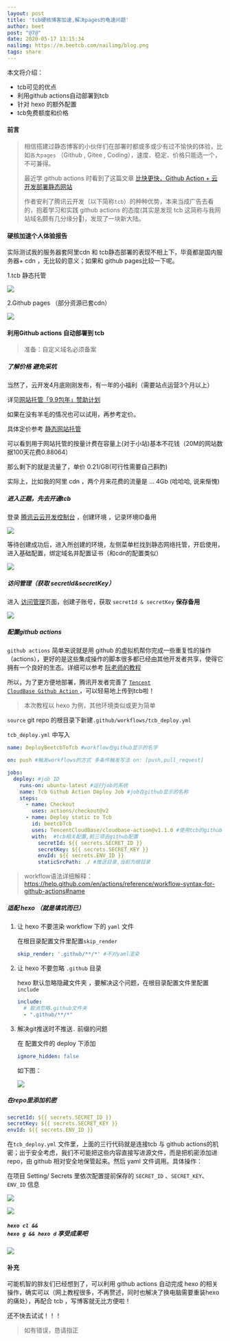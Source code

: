 ```yaml
---
layout: post
title: 'tcb硬核博客加速,解决pages的龟速问题'
author: beet
post: "@7@"
date: 2020-05-17 13:15:34
nailimg: https://m.beetcb.com/nailimg/blog.png
tags: share
---
```


本文将介绍：
- tcb可见的优点
- 利用github actions自动部署到tcb
- 针对 hexo 的额外配置
- tcb免费额度和价格

#### 前言

> 相信搭建过静态博客的小伙伴们在部署时都或多或少有过不愉快的体验，比如<code>各大pages</code> （Github , Gitee , Coding），速度、稳定、价格只能选一个，不可兼得。
>
> 最近学    github actions 时看到了这篇文章 [比快更快，Github Action + 云开发部署静态网站](https://cloud.tencent.com/developer/article/1613125)
>
> 作者安利了腾讯云开发（以下简称<code>tcb</code>）的种种优势，本来当成广告去看的，抱着学习和实践 github actions 的态度(其实是发现 tcb 这简称与我网站域名颇有几分缘分🤤)，发现了一块新大陆。

#### 硬核加速个人体验报告

实际测试我的服务器套阿里cdn 和 tcb静态部署的表现不相上下，毕竟都是国内服务器+ cdn ，无比较的意义；如果和 github pages比较一下呢。

1.tcb 静态托管

![](https://m.beetcb.com/postimg/7/1.png)

2.Github pages （部分资源已套cdn）

![](https://m.beetcb.com/postimg/7/2.png)

#### 利用Github actions 自动部署到 tcb

> 准备：自定义域名必须备案

##### 了解价格 避免采坑

当然了，云开发4月底刚刚发布，有一年的小福利（需要站点运营3个月以上）

详见[网站托管「9.9包年」赞助计划](https://cloud.tencent.com/act/pro/wh99)

如果在没有羊毛的情况也可以试用，再参考定价。

具体定价参考 [静态网站托管](https://cloud.tencent.com/document/product/1210/42854)

可以看到用于网站托管的按量计费在容量上(对于小站)基本不花钱（20M的网站数据100天花费0.88064）

那么剩下的就是流量了，单价 0.21/GB(可行性需要自己斟酌)

实际上，比如我的阿里 cdn ，两个月来花费的流量是 ... 4Gb (哈哈哈, 说来惭愧)

##### 进入正题，先去开通tcb

登录 [腾讯云云开发控制台](https://console.cloud.tencent.com/tcb) ，创建环境 ，记录环境ID备用

![](hhttps://m.beetcb.com/postimg/7/4.png)

等待创建成功后，进入所创建的环境，左侧菜单栏找到静态网络托管，开启使用，进入基础配置，绑定域名并配置证书（和cdn的配置类似）

![](https://m.beetcb.com/postimg/7/5.png)

##### 访问管理（获取 secretId&secretKey）

进入 [访问管理](https://console.cloud.tencent.com/cam/capi)页面，创建子账号，获取 <code>secretId & secretKey</code>  **保存备用**

![](https://m.beetcb.com/postimg/7/6.png)

##### 配置github actions

<code>github actions</code> 简单来说就是用 github 的虚拟机帮你完成一些重复性的操作（actions），更好的是这些集成操作的脚本很多都已经由其他开发者共享，使得它拥有一个良好的生态。详细可以参考 [阮老师的教程](https://www.ruanyifeng.com/blog/2019/09/getting-started-with-github-actions.html)

所以，为了更方便地部署，腾讯开发者完善了 [<code>Tencent CloudBase Github Action</code> ](https://github.com/marketplace/actions/tencent-cloudbase-github-action) ，可以轻易地上传到tcb啦！

> 本次教程以 hexo 为例，其他环境类似或更为简单

<code>source</code> git repo 的根目录下新建<code>.github/workflows/tcb_deploy.yml</code> 



<code>tcb_deploy.yml</code> 中写入

``` yaml
name: DeployBeetcbToTcb #workflow在github显示的名字

on: push #触发workflows的方式 多条件触发写法 on: [push,pull_request]

jobs:
  deploy: #job ID 
    runs-on: ubuntu-latest #运行job的系统
    name: Tcb Github Action Deploy Job #job在github显示的名称
    steps:
      - name: Checkout
        uses: actions/checkout@v2
      - name: Deploy static to Tcb
        id: beetcbTcb
        uses: TencentCloudBase/cloudbase-action@v1.1.0 #使用tcb的github action
        with:  #tcb相关配置,前三项去github配置
          secretId: ${{ secrets.SECRET_ID }}
          secretKey: ${{ secrets.SECRET_KEY }}
          envId: ${{ secrets.ENV_ID }}
          staticSrcPath: ./ #推送目录,当前为根目录
```

> workflow语法详细解释：https://help.github.com/en/actions/reference/workflow-syntax-for-github-actions#name

##### 适配 hexo （就是填坑而已）

1. 让 hexo 不要渲染 workflow 下的 <code>yaml</code> 文件

   在根目录配置文件里配置<code>skip_render</code>

   ``` yaml
   skip_render: '.github/**/*' #不对yaml渲染
   ```

2. 让 hexo 不要忽略 <code>.github</code> 目录

   hexo 默认忽略隐藏文件夹 ，要解决这个问题，在根目录配置文件里配置<code>include</code>  

   ``` yaml
   include:
     # 取消忽略.github文件夹
     - ".github/**/*"
   ```

3. 解决git推送时不推送<code>.</code> 前缀的问题

   在 配置文件的 deploy 下添加

   ``` yaml
   ignore_hidden: false
   ```

   如下图：

   ![](https://m.beetcb.com/postimg/7/3.png)

##### 在repo里添加机密

``` yaml
secretId: ${{ secrets.SECRET_ID }}
secretKey: ${{ secrets.SECRET_KEY }}
envId: ${{ secrets.ENV_ID }}
```

在<code>tcb_deploy.yml</code> 文件里，上面的三行代码就是连接tcb 与 github actions的机密；出于安全考虑，我们不可能把这些内容直接写进源文件，而是把机密添加进repo，由 github 相对安全地保管起来。然后 yaml 文件调用。具体操作：

在项目 Setting/ Secrets 里依次配置提前保存的 <code>SECRET_ID</code> 、<code>SECRET_KEY</code>、<code>ENV_ID</code> 信息

![](https://cdn.jsdelivr.net/gh/beetcb/pic/a7/7.2github.png)

![](https://cdn.jsdelivr.net/gh/beetcb/pic/a7/7.3githubs.png)

##### <code>hexo cl && hexo g && hexo d</code> 享受成果吧

![](https://cdn.jsdelivr.net/gh/beetcb/pic/a7/7.4deploy.png)

#### 补充

可能机智的胖友们已经想到了，可以利用 github actions 自动完成 hexo 的相关操作，确实可以（网上教程很多，不再赘述，同时也解决了换电脑需要重装hexo的痛处），再配合 tcb ，写博客就无比方便啦！

还不快去试试！！！

> 如有错误，恳请指正
